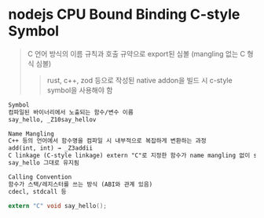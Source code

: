 # nodejs CPU Bound Binding C-style Symbol

> C 언어 방식의 이름 규칙과 호출 규약으로 export된 심볼 (mangling 없는 C 형식 심볼)
>
> > rust, c++, zod 등으로 작성된 native addon을 빌드 시 c-style symbol을 사용해야 함

```txt
Symbol
컴파일된 바이너리에서 노출되는 함수/변수 이름
say_hello, _Z10say_hellov

Name Mangling
C++ 등의 언어에서 함수명을 컴파일 시 내부적으로 복잡하게 변환하는 과정
add(int, int) → _Z3addii
C linkage (C-style linkage)	extern "C"로 지정한 함수가 name mangling 없이 symbol을 노출하는 방식
say_hello 그대로 유지됨

Calling Convention
함수가 스택/레지스터를 쓰는 방식 (ABI와 관계 있음)
cdecl, stdcall 등
```

```c
extern "C" void say_hello();
```

